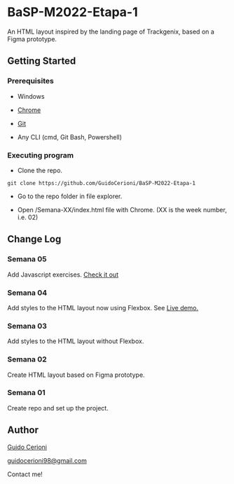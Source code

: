 # BaSP-M2022-Etapa-1

An HTML layout inspired by the landing page of Trackgenix, based on a Figma prototype.

## Getting Started

### Prerequisites

- Windows

- [Chrome](https://www.google.com/chrome/browser/desktop/)

- [Git](https://git-scm.com/downloads)

- Any CLI (cmd, Git Bash, Powershell)

### Executing program

- Clone the repo.

```
git clone https://github.com/GuidoCerioni/BaSP-M2022-Etapa-1
```

- Go to the repo folder in file explorer.

- Open /Semana-XX/index.html file with Chrome. (XX is the week number, i.e. 02)

## Change Log

### Semana 05

Add Javascript exercises.
[Check it out](https://guidocerioni.github.io/BaSP-M2022-Etapa-1/Semana-05)

### Semana 04

Add styles to the HTML layout now using Flexbox.
See [Live demo.](https://guidocerioni.github.io/BaSP-M2022-Etapa-1/Semana-04)

### Semana 03

Add styles to the HTML layout without Flexbox.

### Semana 02

Create HTML layout based on Figma prototype.

### Semana 01

Create repo and set up the project.

## Author

[Guido Cerioni](https://www.linkedin.com/in/guido-cerioni/)

guidocerioni98@gmail.com

Contact me!
